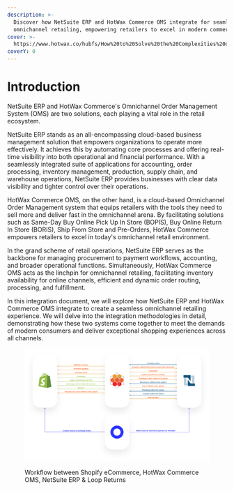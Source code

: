 ```yaml
---
description: >-
  Discover how NetSuite ERP and HotWax Commerce OMS integrate for seamless
  omnichannel retailing, empowering retailers to excel in modern commerce.
cover: >-
  https://www.hotwax.co/hubfs/How%20to%20Solve%20the%20Complexities%20of%20Shopify%20and%20NetSuite%20Integration%20for%20Delivering%20Omnichannel%20Commerce_%20(1).png
coverY: 0
---
```


# Introduction

NetSuite ERP and HotWax Commerce's Omnichannel Order Management System (OMS) are two solutions, each playing a vital role in the retail ecosystem.

NetSuite ERP stands as an all-encompassing cloud-based business management solution that empowers organizations to operate more effectively. It achieves this by automating core processes and offering real-time visibility into both operational and financial performance. With a seamlessly integrated suite of applications for accounting, order processing, inventory management, production, supply chain, and warehouse operations, NetSuite ERP provides businesses with clear data visibility and tighter control over their operations.

HotWax Commerce OMS, on the other hand, is a cloud-based Omnichannel Order Management system that equips retailers with the tools they need to sell more and deliver fast in the omnichannel arena. By facilitating solutions such as Same-Day Buy Online Pick Up In Store (BOPIS), Buy Online Return In Store (BORIS), Ship From Store and Pre-Orders, HotWax Commerce empowers retailers to excel in today's omnichannel retail environment.

In the grand scheme of retail operations, NetSuite ERP serves as the backbone for managing procurement to payment workflows, accounting, and broader operational functions. Simultaneously, HotWax Commerce OMS acts as the linchpin for omnichannel retailing, facilitating inventory availability for online channels, efficient and dynamic order routing, processing, and fulfillment.

In this integration document, we will explore how NetSuite ERP and HotWax Commerce OMS integrate to create a seamless omnichannel retailing experience. We will delve into the integration methodologies in detail, demonstrating how these two systems come together to meet the demands of modern consumers and deliver exceptional shopping experiences across all channels.

<figure><img src=".gitbook/assets/image.webp" alt=""><figcaption><p>Workflow between Shopify eCommerce, HotWax Commerce OMS, NetSuite ERP &#x26; Loop Returns</p></figcaption></figure>
